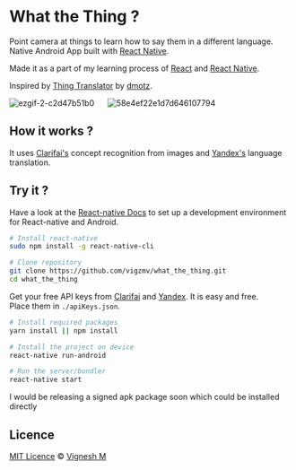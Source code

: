 # What the Thing ?
Point camera at things to learn how to say them in a different language.  
Native Android App built with [React Native](https://github.com/facebook/react-native).  
<!-- _Select a language, point, shoot and get the translation._ -->
Made it as a part of my learning process of [React](https://github.com/facebook/react-native) and [React Native](https://github.com/facebook/react-native).

Inspired by [Thing Translator](https://github.com/dmotz/thing-translator) by [dmotz](https://github.com/dmotz).

![ezgif-2-c2d47b51b0](https://cloud.githubusercontent.com/assets/14950089/24720723/b2305c4e-1a5b-11e7-8717-672866128ef0.gif)
&nbsp;&nbsp;&nbsp;&nbsp;
![58e4ef22e1d7d646107794](https://cloud.githubusercontent.com/assets/14950089/24707372/ec7b4538-1a30-11e7-944d-98addd4ff146.gif)  

## How it works ?

It uses [Clarifai's](https://clarifai.com/) concept recognition from images and [Yandex's](https://tech.yandex.com/translate/) language translation.

## Try it ?
Have a look at the [React-native Docs](https://facebook.github.io/react-native/docs/getting-started.html) to set up a development environment for React-native and Android.

```sh
# Install react-native
sudo npm install -g react-native-cli

# Clone repository
git clone https://github.com/vigzmv/what_the_thing.git
cd what_the_thing

```

Get your free API keys from [Clarifai](https://clarifai.com/) and [Yandex](https://tech.yandex.com/translate/). It is easy and free.  
Place them in `./apiKeys.json`.

```sh
# Install required packages
yarn install || npm install

# Install the project on device
react-native run-android

# Run the server/bundler
react-native start
```

I would be releasing a signed apk package soon which could be installed directly

## Licence
[MIT Licence](https://github.com/vigzmv/what_the_thing/blob/master/LICENSE) © [Vignesh M](https://vigneshm.com)
